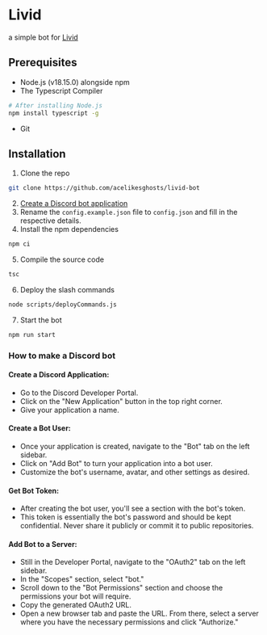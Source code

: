 # Livid

a simple bot for [Livid](discord.gg/livid)

## Prerequisites

- Node.js (v18.15.0) alongside npm
- The Typescript Compiler

```sh
# After installing Node.js
npm install typescript -g
```

- Git

## Installation

1. Clone the repo

```sh
git clone https://github.com/acelikesghosts/livid-bot
```

2. [Create a Discord bot application](#how-to-make-a-discord-bot)
3. Rename the `config.example.json` file to `config.json` and fill in the respective details.
4. Install the npm dependencies

```sh
npm ci
```

5. Compile the source code

```sh
tsc
```

6. Deploy the slash commands

```sh
node scripts/deployCommands.js
```

7. Start the bot

```sh
npm run start
```

### How to make a Discord bot

#### Create a Discord Application:

- Go to the Discord Developer Portal.
- Click on the "New Application" button in the top right corner.
- Give your application a name.

#### Create a Bot User:

- Once your application is created, navigate to the "Bot" tab on the left sidebar.
- Click on "Add Bot" to turn your application into a bot user.
- Customize the bot's username, avatar, and other settings as desired.

#### Get Bot Token:

- After creating the bot user, you'll see a section with the bot's token.
- This token is essentially the bot's password and should be kept confidential. Never share it publicly or commit it to public repositories.

#### Add Bot to a Server:

- Still in the Developer Portal, navigate to the "OAuth2" tab on the left sidebar.
- In the "Scopes" section, select "bot."
- Scroll down to the "Bot Permissions" section and choose the permissions your bot will require.
- Copy the generated OAuth2 URL.
- Open a new browser tab and paste the URL. From there, select a server where you have the necessary permissions and click "Authorize."

